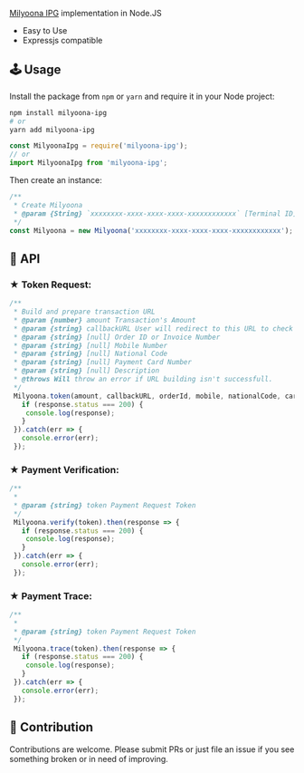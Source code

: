 [Milyoona IPG](https://www.milyoona.com/) implementation in Node.JS
* Easy to Use
* Expressjs compatible


## 🕹 Usage
Install the package from `npm` or `yarn` and require it in your Node project:
```bash
npm install milyoona-ipg
# or
yarn add milyoona-ipg
```

```javascript
const MilyoonaIpg = require('milyoona-ipg');
// or
import MilyoonaIpg from 'milyoona-ipg';
```

Then create an instance:
```javascript
/**
 * Create Milyoona
 * @param {String} `xxxxxxxx-xxxx-xxxx-xxxx-xxxxxxxxxxxx` [Terminal ID]
 */
const Milyoona = new Milyoona('xxxxxxxx-xxxx-xxxx-xxxx-xxxxxxxxxxxx');
```

## 📢 API
### ★ Token Request:
```javascript
/**
 * Build and prepare transaction URL
 * @param {number} amount Transaction's Amount
 * @param {string} callbackURL User will redirect to this URL to check transaction status
 * @param {string} [null] Order ID or Invoice Number
 * @param {string} [null] Mobile Number
 * @param {string} [null] National Code
 * @param {string} [null] Payment Card Number
 * @param {string} [null] Description
 * @throws Will throw an error if URL building isn't successfull.
 */
 Milyoona.token(amount, callbackURL, orderId, mobile, nationalCode, cardNo, description).then(response => {
   if (response.status === 200) {
    console.log(response);
   }
 }).catch(err => {
   console.error(err);
 });
```

### ★ Payment Verification:
```javascript
/**
 *
 * @param {string} token Payment Request Token
 */
 Milyoona.verify(token).then(response => {
   if (response.status === 200) {
    console.log(response);
   }
 }).catch(err => {
   console.error(err);
 });
```
### ★ Payment Trace:
```javascript
/**
 *
 * @param {string} token Payment Request Token
 */
 Milyoona.trace(token).then(response => {
   if (response.status === 200) {
    console.log(response);
   }
 }).catch(err => {
   console.error(err);
 });
```


## 👋 Contribution
Contributions are welcome. Please submit PRs or just file an issue if you see something broken or in
need of improving.
